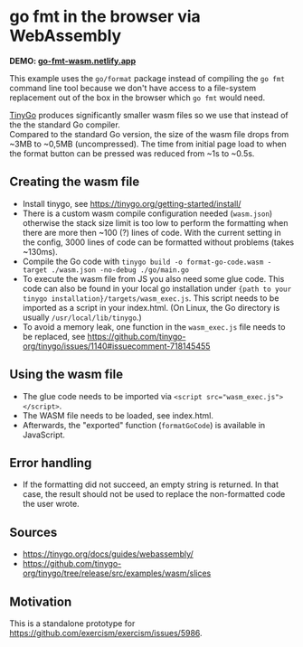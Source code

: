 # go fmt in the browser via WebAssembly

**DEMO: [go-fmt-wasm.netlify.app](https://go-fmt-wasm.netlify.app)**

This example uses the `go/format` package instead of compiling the `go fmt` command line tool because we don't have access to a file-system replacement out of the box in the browser which `go fmt` would need.

[TinyGo](https://tinygo.org/) produces significantly smaller wasm files so we use that instead of the the standard Go compiler.  
Compared to the standard Go version, the size of the wasm file drops from ~3MB to ~0,5MB (uncompressed).
The time from initial page load to when the format button can be pressed was reduced from ~1s to ~0.5s.

## Creating the wasm file
- Install tinygo, see https://tinygo.org/getting-started/install/
- There is a custom wasm compile configuration needed (`wasm.json`) otherwise the stack size limit is too low to perform the formatting when there are more then ~100 (?) lines of code.
  With the current setting in the config, 3000 lines of code can be formatted without problems (takes ~130ms).
- Compile the Go code with `tinygo build -o format-go-code.wasm -target ./wasm.json -no-debug ./go/main.go`
- To execute the wasm file from JS you also need some glue code. This code can also be found in your local go installation under `{path to your tinygo installation}/targets/wasm_exec.js`. This script needs to be imported as a script in your index.html. (On Linux, the Go directory is usually `/usr/local/lib/tinygo`.)
- To avoid a memory leak, one function in the `wasm_exec.js` file needs to be replaced, see https://github.com/tinygo-org/tinygo/issues/1140#issuecomment-718145455

## Using the wasm file
- The glue code needs to be imported via `<script src="wasm_exec.js"></script>`.
- The WASM file needs to be loaded, see index.html.
- Afterwards, the "exported" function (`formatGoCode`) is available in JavaScript.

## Error handling
- If the formatting did not succeed, an empty string is returned. In that case, the result should not be used to replace the non-formatted code the user wrote.

## Sources
- https://tinygo.org/docs/guides/webassembly/
- https://github.com/tinygo-org/tinygo/tree/release/src/examples/wasm/slices

## Motivation
This is a standalone prototype for https://github.com/exercism/exercism/issues/5986.